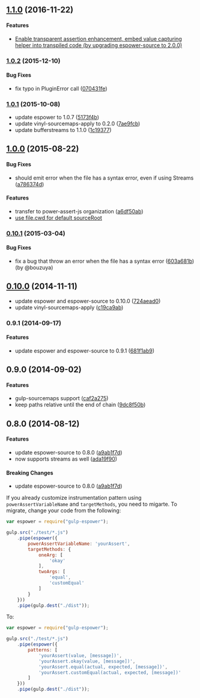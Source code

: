 ## [1.1.0](https://github.com/power-assert-js/gulp-espower/releases/tag/v1.1.0) (2016-11-22)


#### Features

  * [Enable transparent assertion enhancement, embed value capturing helper into transpiled code (by upgrading espower-source to 2.0.0)](https://github.com/power-assert-js/gulp-espower/pull/6)


### [1.0.2](https://github.com/power-assert-js/gulp-espower/releases/tag/v1.0.2) (2015-12-10)


#### Bug Fixes

  * fix typo in PluginError call ([070431fe](https://github.com/power-assert-js/gulp-espower/commit/070431fe6dad227dd5396da2a2d9f3b0715d8eef))


### [1.0.1](https://github.com/power-assert-js/gulp-espower/releases/tag/v1.0.1) (2015-10-08)


  * update espower to 1.0.7 ([5173f4b](https://github.com/power-assert-js/gulp-espower/commit/5173f4bcb034670a75442143074ad4468e5c23c1))
  * update vinyl-sourcemaps-apply to 0.2.0 ([7ae9fcb](https://github.com/power-assert-js/gulp-espower/commit/7ae9fcb955e0476bd2dcd314a155e80d7ff4ce77))
  * update bufferstreams to 1.1.0 ([1c19377](https://github.com/power-assert-js/gulp-espower/commit/1c19377a7786cdcaadee85882984a0bff3434731))


## [1.0.0](https://github.com/power-assert-js/gulp-espower/releases/tag/v1.0.0) (2015-08-22)


#### Bug Fixes

  * should emit error when the file has a syntax error, even if using Streams ([a786374d](https://github.com/power-assert-js/gulp-espower/commit/a786374d01e0dd61ae8894ecbd756d15033ab7ae))


#### Features

  * transfer to power-assert-js organization ([a6df50ab](https://github.com/power-assert-js/gulp-espower/commit/a6df50abe5f0756e644b490a407ff8a6db09b732))
  * [use file.cwd for default sourceRoot](https://github.com/power-assert-js/gulp-espower/pull/4)


### [0.10.1](https://github.com/power-assert-js/gulp-espower/releases/tag/v0.10.1) (2015-03-04)


#### Bug Fixes

  * fix a bug that throw an error when the file has a syntax error ([603a681b](https://github.com/power-assert-js/gulp-espower/commit/603a681b9be2b809970c9aa89052d954feb2134b)) (by @bouzuya)


## [0.10.0](https://github.com/power-assert-js/gulp-espower/releases/tag/v0.10.0) (2014-11-11)


  * update espower and espower-source to 0.10.0 ([724aead0](https://github.com/power-assert-js/gulp-espower/commit/724aead0ac2ec8be7572eb133956729813d56518))
  * update vinyl-sourcemaps-apply ([c19ca9ab](https://github.com/power-assert-js/gulp-espower/commit/c19ca9abe9da0eec3c8134e63ccd72ec240092e5))


### 0.9.1 (2014-09-17)


#### Features

  * update espower and espower-source to 0.9.1 ([681f1ab9](https://github.com/power-assert-js/gulp-espower/commit/681f1ab9b786066fd66236686f0f118470851ef5))


## 0.9.0 (2014-09-02)


#### Features

  * gulp-sourcemaps support ([caf2a275](https://github.com/power-assert-js/gulp-espower/commit/caf2a275aa26a1ce2ff43b024d73a8dc055feb3d))
  * keep paths relative until the end of chain ([9dc8f50b](https://github.com/power-assert-js/gulp-espower/commit/9dc8f50b0ecf3a0d77c472bf75e7730a54748c9f))


## 0.8.0 (2014-08-12)


#### Features

  * update espower-source to 0.8.0 ([a9ab1f7d](https://github.com/power-assert-js/gulp-espower/commit/a9ab1f7de7275b717589bd8eb8048b89bc575763))
  * now supports streams as well ([ada19f90](https://github.com/power-assert-js/gulp-espower/commit/ada19f90f0dfc674405342310259e31ddd3a6dd0))


#### Breaking Changes

  * update espower-source to 0.8.0 ([a9ab1f7d](https://github.com/power-assert-js/gulp-espower/commit/a9ab1f7de7275b717589bd8eb8048b89bc575763))

If you already customize instrumentation pattern using `powerAssertVariableName` and `targetMethods`, you need to migarte. To migrate, change your code from the following:

```javascript
var espower = require("gulp-espower");

gulp.src("./test/*.js")
    .pipe(espower({
        powerAssertVariableName: 'yourAssert',
        targetMethods: {
            oneArg: [
                'okay'
            ],
            twoArgs: [
                'equal',
                'customEqual'
            ]
        }
    }))
    .pipe(gulp.dest("./dist"));
```

To:

```javascript
var espower = require("gulp-espower");

gulp.src("./test/*.js")
    .pipe(espower({
        patterns: [
            'yourAssert(value, [message])',
            'yourAssert.okay(value, [message])',
            'yourAssert.equal(actual, expected, [message])',
            'yourAssert.customEqual(actual, expected, [message])'
        ]
    }))
    .pipe(gulp.dest("./dist"));
```
